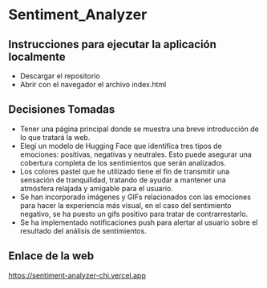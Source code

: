 # Sentiment_Analyzer

## Instrucciones para ejecutar la aplicación localmente

* Descargar el repositorio 
* Abrir con el navegador el archivo index.html

## Decisiones Tomadas 

* Tener una página principal donde se muestra una breve introducción de lo que tratará la web.
* Elegí un modelo de Hugging Face que identifica tres tipos de emociones: positivas, negativas y neutrales. Esto puede asegurar una cobertura completa de los sentimientos que serán analizados.
* Los colores pastel que he utilizado tiene el fin de transmitir una sensación de tranquilidad, tratando de ayudar a mantener una atmósfera relajada y amigable para el usuario.
* Se han incorporado imágenes y GIFs relacionados con las emociones para hacer la experiencia más visual, en el caso del sentimiento negativo, se ha puesto un gifs positivo para tratar de contrarrestarlo.
* Se ha implementado notificaciones push para alertar al usuario sobre el resultado del análisis de sentimientos. 

## Enlace de la web
https://sentiment-analyzer-chi.vercel.app
